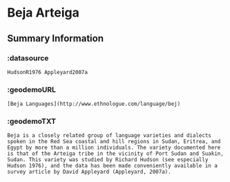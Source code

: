 # Beja Arteiga

## Summary Information

### :datasource 

    HudsonR1976 Appleyard2007a

### :geodemoURL 

    [Beja Languages](http://www.ethnologue.com/language/bej)

### :geodemoTXT 

    Beja is a closely related group of language varieties and dialects spoken in the Red Sea coastal and hill regions in Sudan, Eritrea, and Egypt by more than a million individuals. The variety documented here is that of the Arteiga tribe in the vicinity of Port Sudan and Suakin, Sudan. This variety was studied by Richard Hudson (see especially Hudson 1976), and the data has been made conveniently available in a survey article by David Appleyard (Appleyard, 2007a).
